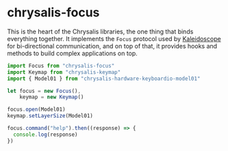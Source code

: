 chrysalis-focus
===============

This is the heart of the Chrysalis libraries, the one thing that binds
everything together. It implements the `Focus` protocol used by
[Kaleidoscope][k:focus] for bi-directional communication, and on top of that, it
provides hooks and methods to build complex applications on top.

 [k:focus]: https://github.com/keyboardio/Kaleidoscope-Focus

```js
import Focus from "chrysalis-focus"
import Keymap from "chrysalis-keymap"
import { Model01 } from "chrysalis-hardware-keyboardio-model01"

let focus = new Focus(),
    keymap = new Keymap()

focus.open(Model01)
keymap.setLayerSize(Model01)

focus.command("help").then((response) => {
  console.log(response)
})
```
